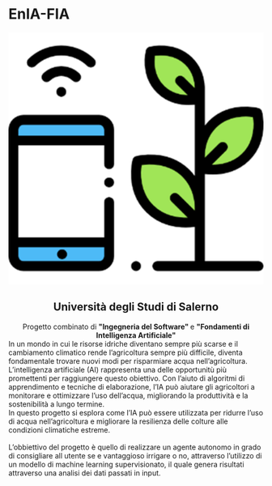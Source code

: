 # EnIA-FIA
<div align = "center">
<img src="logo_enia.png" alt="logo" width="600"/>
<h2>Università degli Studi di Salerno</h2>
Progetto combinato di <strong> "Ingegneria del Software" </strong> e <strong> "Fondamenti di Intelligenza Artificiale" </strong>
</div>
<div>
In un mondo in cui le risorse idriche diventano sempre più scarse e il cambiamento climatico rende l’agricoltura sempre più difficile, diventa fondamentale trovare nuovi modi per risparmiare acqua nell’agricoltura.<br>
L’intelligenza artificiale (AI) rappresenta una delle opportunitù più promettenti per raggiungere questo obiettivo. Con l’aiuto di algoritmi di apprendimento e tecniche di elaborazione, l’IA può aiutare gli agricoltori a monitorare e ottimizzare l’uso dell’acqua, migliorando la produttività e la sostenibilità a lungo termine.<br>
In questo progetto si esplora come l’IA può essere utilizzata per ridurre l’uso di acqua nell’agricoltura e migliorare la resilienza delle colture alle condizioni climatiche estreme.<br>
<br>
<span>
L’obbiettivo del progetto è quello di realizzare un agente autonomo in grado di consigliare all utente se e vantaggioso irrigare o no, attraverso l’utilizzo di un modello di machine learning supervisionato, il quale genera risultati attraverso una analisi dei dati passati in input.
</span>
</div>